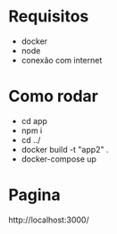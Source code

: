 # Requisitos

-   docker
-   node
-   conexão com internet

# Como rodar

-   cd app
-   npm i
-   cd ../
-   docker build -t "app2" .
-   docker-compose up

# Pagina

http://localhost:3000/
